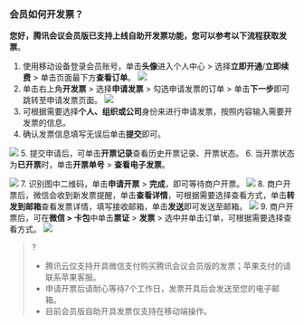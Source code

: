 ### 会员如何开发票？
**您好，腾讯会议会员版已支持上线自助开发票功能，您可以参考以下流程获取发票**。
1. 使用移动设备登录会员账号，单击**头像**进入个人中心 > 选择**立即开通**/**立即续费** > 单击页面最下方**查看订单**。
![](https://qcloudimg.tencent-cloud.cn/raw/3c5810995ab107f82b60adadfab08957.png)
2. 单击右上角**开发票** > 选择**申请发票** > 勾选申请发票的订单 > 单击**下一步**即可跳转至申请发票页面。
![](https://qcloudimg.tencent-cloud.cn/raw/b396a0f8a217c751aa85918b5de00b89.png)
3. 可根据需要选择**个人、组织或公司**身份来进行申请发票，按照内容输入需要开发票的信息。
4. 确认发票信息填写无误后单击**提交**即可。

![](https://qcloudimg.tencent-cloud.cn/raw/fd35d6d13236d28d02e9f384f44fc259.png)
5. 提交申请后，可单击**开票记录**查看历史开票记录、开票状态。
6. 当开票状态为**已开票**时，单击**开票单号** > **查看电子发票**。

![](https://qcloudimg.tencent-cloud.cn/raw/9612c70b2d36861e4c3902340f83eded.png)
7. 识别图中二维码，单击**申请开票** > **完成**，即可等待商户开票。
![](https://qcloudimg.tencent-cloud.cn/raw/cf703365f6770926e53b58fe7f3c5122.png)
8. 商户开票后，微信会收到新发票提醒，单击**查看详情**，可根据需要选择查看方式，单击**转发到邮箱**查看发票详情，填写接收邮箱，单击**发送**即可发送至邮箱。
![](https://qcloudimg.tencent-cloud.cn/raw/a16e5afe298a252620ac505417ce53d0.png)
9. 商户开票后，可在**微信 > 卡包**中单击**票证** > **发票** > 选中并单击订单，可根据需要选择查看方式。
![](https://qcloudimg.tencent-cloud.cn/raw/b6252be875e68b63c6541c82b2c36e3b.png)

>?
>- 腾讯云仅支持开具微信支付购买腾讯会议会员版的发票；苹果支付的请联系苹果客服。
>- 申请开票后请耐心等待7个工作日，发票开具后会发送至您的电子邮箱。
>- 目前会员版自助开具发票仅支持在移动端操作。
